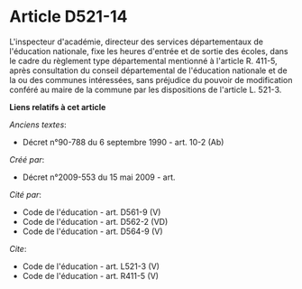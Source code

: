# Article D521-14

L'inspecteur d'académie, directeur des services départementaux de l'éducation nationale, fixe les heures d'entrée et de
sortie des écoles, dans le cadre du règlement type départemental mentionné à l'article R. 411-5, après consultation du
conseil départemental de l'éducation nationale et de la ou des communes intéressées, sans préjudice du pouvoir de
modification conféré au maire de la commune par les dispositions de l'article L. 521-3.

**Liens relatifs à cet article**

_Anciens textes_:

  - Décret n°90-788 du 6 septembre 1990 - art. 10-2 (Ab)

_Créé par_:

  - Décret n°2009-553 du 15 mai 2009 - art.

_Cité par_:

  - Code de l'éducation - art. D561-9 (V)
  - Code de l'éducation - art. D562-2 (VD)
  - Code de l'éducation - art. D564-9 (V)

_Cite_:

  - Code de l'éducation - art. L521-3 (V)
  - Code de l'éducation - art. R411-5 (V)
